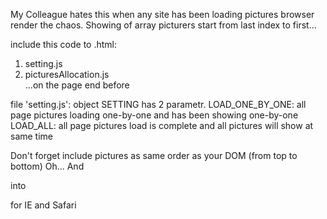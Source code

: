 My Colleague hates this when any site has been loading pictures browser render the chaos.
Showing of array picturers start from last index to first...

include this code to .html:
  1) setting.js
  2) picturesAllocation.js  
...on the page end before </body>

file 'setting.js':
object SETTING has 2 parametr.
LOAD_ONE_BY_ONE: all page pictures loading one-by-one and has been showing one-by-one
LOAD_ALL: all page pictures load is complete and all pictures will show at same time

Don't forget include pictures as same order as your DOM (from top to bottom)
Oh... And 
<script src="https://cdn.jsdelivr.net/npm/promise-polyfill@8/dist/polyfill.min.js"></script> into <head>

for IE and Safari